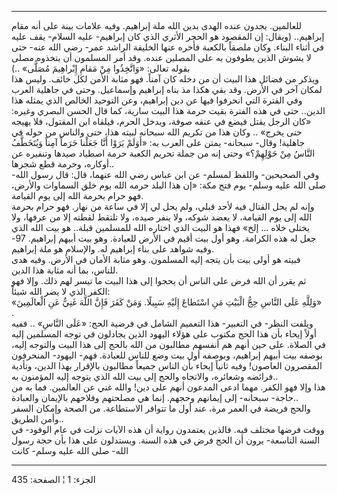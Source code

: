 ------------------------------------------------------------------------

للعالمين. يجدون عنده الهدى بدين الله ملة إبراهيم. وفيه علامات بينة على
أنه مقام إبراهيم.. (ويقال: إن المقصود هو الحجر الأثري الذي كان إبراهيم-
عليه السلام- يقف عليه في أثناء البناء. وكان ملصقاً بالكعبة فأخره عنها
الخليفة الراشد عمر- رضي الله عنه- حتى لا يشوش الذين يطوفون به على
المصلين عنده. وقد أمر المسلمون أن يتخذوه مصلى بقوله تعالى: «وَاتَّخِذُوا مِنْ
مَقامِ إِبْراهِيمَ مُصَلًّى» ..)  
ويذكر من فضائل هذا البيت أن من دخله كان آمناً. فهو مثابة الأمن لكل خائف.
وليس هذا لمكان آخر في الأرض. وقد بقي هكذا مذ بناه إبراهيم وإسماعيل. وحتى
في جاهلية العرب وفي الفترة التي انحرفوا فيها عن دين إبراهيم، وعن التوحيد
الخالص الذي يمثله هذا الدين.. حتى في هذه الفترة بقيت حرمة هذا البيت
سارية، كما قال الحسن البصري وغيره: «كان الرجل يقتل فيضع في عنقه صوفة،
ويدخل الحرم، فيلقاه ابن المقتول، فلا يهيجه حتى يخرج» .. وكان هذا من
تكريم الله سبحانه لبيته هذا، حتى والناس من حوله في جاهلية! وقال- سبحانه-
يمتن على العرب به: «أَوَلَمْ يَرَوْا أَنَّا جَعَلْنا حَرَماً آمِناً وَيُتَخَطَّفُ النَّاسُ مِنْ
حَوْلِهِمْ؟» وحتى إنه من جملة تحريم الكعبة حرمة اصطياد صيدها وتنفيره عن
أوكاره، وحرمة قطع شجرها..  
وفي الصحيحين- واللفظ لمسلم- عن ابن عباس رضي الله عنهما، قال: قال رسول
الله- صلى الله عليه وسلم- يوم فتح مكة: «إن هذا البلد حرمه الله يوم خلق
السماوات والأرض، فهو حرام بحرمة الله إلى يوم القيامة.  
وإنه لم يحل القتال فيه لأحد قبلي، ولم يحل لي إلا في ساعة من نهار. فهو
حرام بحرمة الله إلى يوم القيامة، لا يعضد شوكه، ولا ينفر صيده، ولا تلتقط
لقطته إلا من عرفها، ولا يختلى خلاه ... إلخ» فهذا هو البيت الذي اختاره
الله للمسلمين قبلة.. هو بيت الله الذي جعل له هذه الكرامة. وهو أول بيت
أقيم في الأرض للعبادة. وهو بيت أبيهم إبراهيم. 97- وفيه شواهد على بناء
إبراهيم له. والإسلام هو ملة إبراهيم.  
فبيته هو أولى بيت بأن يتجه إليه المسلمون. وهو مثابة الأمان في الأرض.
وفيه هدى للناس، بما أنه مثابة هذا الدين.  
ثم يقرر أن الله فرض على الناس أن يحجوا إلى هذا البيت ما تيسر لهم ذلك.
وإلا فهو الكفر الذي لا يضر الله شيئاً:  
«وَلِلَّهِ عَلَى النَّاسِ حِجُّ الْبَيْتِ مَنِ اسْتَطاعَ إِلَيْهِ سَبِيلًا. وَمَنْ كَفَرَ فَإِنَّ اللَّهَ غَنِيٌّ عَنِ
الْعالَمِينَ» .  
ويلفت النظر- في التعبير- هذا التعميم الشامل في فرضية الحج: «عَلَى النَّاسِ»
.. ففيه أولاً إيحاء بأن هذا الحج مكتوب على هؤلاء اليهود الذين يجادلون في
توجه المسلمين إليه في الصلاة. على حين أنهم هم أنفسهم مطالبون من الله
بالحج إلى هذا البيت والتوجه إليه، بوصفه بيت أبيهم إبراهيم، وبوصفه أول
بيت وضع للناس للعبادة. فهم- اليهود- المنحرفون المقصرون العاصون! وفيه
ثانياً إيحاء بأن الناس جميعاً مطالبون بالإقرار بهذا الدين، وتأدية فرائضه
وشعائره، والاتجاه والحج إلى بيت الله الذي يتوجه إليه المؤمنون به..  
هذا وإلا فهو الكفر. مهما ادعى المدعون أنهم على دين! والله غني عن
العالمين. فما به من حاجة- سبحانه- إلى إيمانهم وحجهم. إنما هي مصلحتهم
وفلاحهم بالإيمان والعبادة..  
والحج فريضة في العمر مرة، عند أول ما تتوافر الاستطاعة. من الصحة وإمكان
السفر وأمن الطريق..  
ووقت فرضها مختلف فيه. فالذين يعتمدون رواية أن هذه الآيات نزلت في عام
الوفود- في السنة التاسعة- يرون أن الحج فرض في هذه السنة. ويستدلون على
هذا بأن حجة رسول الله- صلى الله عليه وسلم- كانت

------------------------------------------------------------------------

الجزء: 1 ¦ الصفحة: 435
